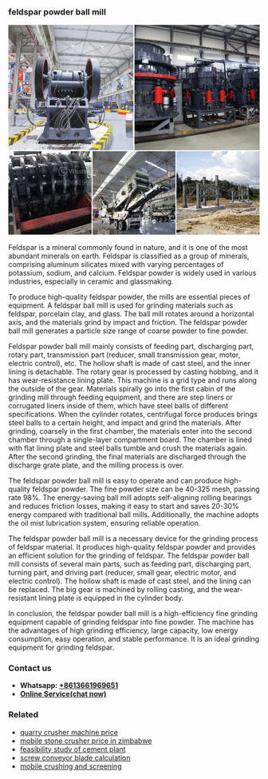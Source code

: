 <h3>feldspar powder ball mill</h3><img src='1702260295.jpg' alt=''><p>Feldspar is a mineral commonly found in nature, and it is one of the most abundant minerals on earth. Feldspar is classified as a group of minerals, comprising aluminum silicates mixed with varying percentages of potassium, sodium, and calcium. Feldspar powder is widely used in various industries, especially in ceramic and glassmaking.</p><p>To produce high-quality feldspar powder, the mills are essential pieces of equipment. A feldspar ball mill is used for grinding materials such as feldspar, porcelain clay, and glass. The ball mill rotates around a horizontal axis, and the materials grind by impact and friction. The feldspar powder ball mill generates a particle size range of coarse powder to fine powder.</p><p>Feldspar powder ball mill mainly consists of feeding part, discharging part, rotary part, transmission part (reducer, small transmission gear, motor, electric control), etc. The hollow shaft is made of cast steel, and the inner lining is detachable. The rotary gear is processed by casting hobbing, and it has wear-resistance lining plate. This machine is a grid type and runs along the outside of the gear. Materials spirally go into the first cabin of the grinding mill through feeding equipment, and there are step liners or corrugated liners inside of them, which have steel balls of different specifications. When the cylinder rotates, centrifugal force produces brings steel balls to a certain height, and impact and grind the materials. After grinding, coarsely in the first chamber, the materials enter into the second chamber through a single-layer compartment board. The chamber is lined with flat lining plate and steel balls tumble and crush the materials again. After the second grinding, the final materials are discharged through the discharge grate plate, and the milling process is over.</p><p>The feldspar powder ball mill is easy to operate and can produce high-quality feldspar powder. The fine powder size can be 40-325 mesh, passing rate 98%. The energy-saving ball mill adopts self-aligning rolling bearings and reduces friction losses, making it easy to start and saves 20-30% energy compared with traditional ball mills. Additionally, the machine adopts the oil mist lubrication system, ensuring reliable operation.</p><p>The feldspar powder ball mill is a necessary device for the grinding process of feldspar material. It produces high-quality feldspar powder and provides an efficient solution for the grinding of feldspar. The feldspar powder ball mill consists of several main parts, such as feeding part, discharging part, turning part, and driving part (reducer, small gear, electric motor, and electric control). The hollow shaft is made of cast steel, and the lining can be replaced. The big gear is machined by rolling casting, and the wear-resistant lining plate is equipped in the cylinder body.</p><p>In conclusion, the feldspar powder ball mill is a high-efficiency fine grinding equipment capable of grinding feldspar into fine powder. The machine has the advantages of high grinding efficiency, large capacity, low energy consumption, easy operation, and stable performance. It is an ideal grinding equipment for grinding feldspar.</p><h3>Contact us</h3><ul><li><strong>Whatsapp:&nbsp;<a href="https://wa.me/8613661969651">+8613661969651</a></strong></li><li><a href="https://swt.shibang-china.com/?git&amp;zhl&amp;feldspar powder ball mill"><strong>Online Service(chat now)</strong></a></li></ul><h3>Related</h3><ul><li><a href='quarry crusher machine price.md'>quarry crusher machine price</a></li><li><a href='mobile stone crusher price in zimbabwe.md'>mobile stone crusher price in zimbabwe</a></li><li><a href='feasibility study of cement plant.md'>feasibility study of cement plant</a></li><li><a href='screw conveyor blade calculation.md'>screw conveyor blade calculation</a></li><li><a href='mobile crushing and screening.md'>mobile crushing and screening</a></li></ul>